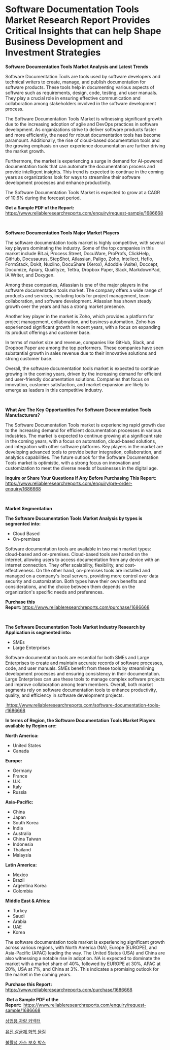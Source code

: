 <p><h1>Software Documentation Tools Market Research Report Provides Critical Insights that can help Shape Business Development and Investment Strategies</h1></p><p><strong>Software Documentation Tools Market Analysis and Latest Trends</strong></p>
<p><p>Software Documentation Tools are tools used by software developers and technical writers to create, manage, and publish documentation for software products. These tools help in documenting various aspects of software such as requirements, design, code, testing, and user manuals. They play a crucial role in ensuring effective communication and collaboration among stakeholders involved in the software development process.</p><p>The Software Documentation Tools Market is witnessing significant growth due to the increasing adoption of agile and DevOps practices in software development. As organizations strive to deliver software products faster and more efficiently, the need for robust documentation tools has become paramount. Additionally, the rise of cloud-based documentation tools and the growing emphasis on user experience documentation are further driving the market growth.</p><p>Furthermore, the market is experiencing a surge in demand for AI-powered documentation tools that can automate the documentation process and provide intelligent insights. This trend is expected to continue in the coming years as organizations look for ways to streamline their software development processes and enhance productivity.</p><p>The Software Documentation Tools Market is expected to grow at a CAGR of 10.6% during the forecast period.</p></p>
<p><strong>Get a Sample PDF of the Report:&nbsp;</strong> <a href="https://www.reliableresearchreports.com/enquiry/request-sample/1686668">https://www.reliableresearchreports.com/enquiry/request-sample/1686668</a></p>
<p>&nbsp;</p>
<p><strong>Software Documentation Tools Major Market Players</strong></p>
<p><p>The software documentation tools market is highly competitive, with several key players dominating the industry. Some of the top companies in this market include Bit.ai, Process Street, DocuWare, ProProfs, ClickHelp, GitHub, Docusaurus, StepShot, Atlassian, Paligo, Zoho, Intellect, Heflo, FormStack, Dokit, Nuclino, DocuShare (Xerox), Adoddle (Asite), Doccept, Documize, Apiary, Qualityze, Tettra, Dropbox Paper, Slack, MarkdownPad, iA Writer, and Doxygen.</p><p>Among these companies, Atlassian is one of the major players in the software documentation tools market. The company offers a wide range of products and services, including tools for project management, team collaboration, and software development. Atlassian has shown steady growth over the years and has a strong market presence.</p><p>Another key player in the market is Zoho, which provides a platform for project management, collaboration, and business automation. Zoho has experienced significant growth in recent years, with a focus on expanding its product offerings and customer base.</p><p>In terms of market size and revenue, companies like GitHub, Slack, and Dropbox Paper are among the top performers. These companies have seen substantial growth in sales revenue due to their innovative solutions and strong customer base.</p><p>Overall, the software documentation tools market is expected to continue growing in the coming years, driven by the increasing demand for efficient and user-friendly documentation solutions. Companies that focus on innovation, customer satisfaction, and market expansion are likely to emerge as leaders in this competitive industry.</p></p>
<p>&nbsp;</p>
<p><strong>What Are The Key Opportunities For Software Documentation Tools Manufacturers?</strong></p>
<p><p>The Software Documentation Tools market is experiencing rapid growth due to the increasing demand for efficient documentation processes in various industries. The market is expected to continue growing at a significant rate in the coming years, with a focus on automation, cloud-based solutions, and integration with other software platforms. Key players in the market are developing advanced tools to provide better integration, collaboration, and analytics capabilities. The future outlook for the Software Documentation Tools market is optimistic, with a strong focus on innovation and customization to meet the diverse needs of businesses in the digital age.</p></p>
<p><strong>Inquire or Share Your Questions If Any Before Purchasing This Report:</strong> <a href="https://www.reliableresearchreports.com/enquiry/pre-order-enquiry/1686668">https://www.reliableresearchreports.com/enquiry/pre-order-enquiry/1686668</a></p>
<p>&nbsp;</p>
<p><strong>Market Segmentation</strong></p>
<p><strong>The Software Documentation Tools Market Analysis by types is segmented into:</strong></p>
<p><ul><li>Cloud Based</li><li>On-premises</li></ul></p>
<p><p>Software documentation tools are available in two main market types: cloud-based and on-premises. Cloud-based tools are hosted on the internet, allowing users to access documentation from any device with an internet connection. They offer scalability, flexibility, and cost-effectiveness. On the other hand, on-premises tools are installed and managed on a company's local servers, providing more control over data security and customization. Both types have their own benefits and considerations, and the choice between them depends on the organization's specific needs and preferences.</p></p>
<p><strong>Purchase this Report:&nbsp;</strong><a href="https://www.reliableresearchreports.com/purchase/1686668">https://www.reliableresearchreports.com/purchase/1686668</a></p>
<p>&nbsp;</p>
<p><strong>The Software Documentation Tools Market Industry Research by Application is segmented into:</strong></p>
<p><ul><li>SMEs</li><li>Large Enterprises</li></ul></p>
<p><p>Software documentation tools are essential for both SMEs and Large Enterprises to create and maintain accurate records of software processes, code, and user manuals. SMEs benefit from these tools by streamlining development processes and ensuring consistency in their documentation. Large Enterprises can use these tools to manage complex software projects and improve collaboration among team members. Overall, both market segments rely on software documentation tools to enhance productivity, quality, and efficiency in software development projects.</p></p>
<p><a href="https://www.reliableresearchreports.com/software-documentation-tools-r1686668">&nbsp;https://www.reliableresearchreports.com/software-documentation-tools-r1686668</a></p>
<p><strong>In terms of Region, the Software Documentation Tools Market Players available by Region are:</strong></p>
<p>
    <p> <strong> North America: </strong>
        <ul>
            <li>United States</li>
            <li>Canada</li>
        </ul>
        </p> 
    <p> <strong> Europe: </strong>
        <ul>
            <li>Germany</li>
            <li>France</li>
            <li>U.K.</li>
            <li>Italy</li>
            <li>Russia</li>
        </ul>
        </p> 
    <p> <strong> Asia-Pacific: </strong>
        <ul>
            <li>China</li>
            <li>Japan</li>
            <li>South Korea</li>
            <li>India</li>
            <li>Australia</li>
            <li>China Taiwan</li>
            <li>Indonesia</li>
            <li>Thailand</li>
            <li>Malaysia</li>
        </ul>
        </p> 
    <p> <strong> Latin America: </strong>
        <ul>
            <li>Mexico</li>
            <li>Brazil</li>
            <li>Argentina Korea</li>
            <li>Colombia</li>
        </ul>
        </p> 
    <p> <strong> Middle East & Africa: </strong>
        <ul>
            <li>Turkey</li>
            <li>Saudi</li>
            <li>Arabia</li>
            <li>UAE</li>
            <li>Korea</li>
        </ul>
    </p>
    </p>
<p><p>The software documentation tools market is experiencing significant growth across various regions, with North America (NA), Europe (EUROPE), and Asia-Pacific (APAC) leading the way. The United States (USA) and China are also witnessing a notable rise in adoption. NA is expected to dominate the market with a market share of 40%, followed by EUROPE at 30%, APAC at 20%, USA at 7%, and China at 3%. This indicates a promising outlook for the market in the coming years.</p></p>
<p><strong>Purchase this Report: </strong><a href="https://www.reliableresearchreports.com/purchase/1686668">https://www.reliableresearchreports.com/purchase/1686668</a></p>
<p>&nbsp;<strong>Get a Sample PDF of the Report:&nbsp;&nbsp;</strong><a href="https://www.reliableresearchreports.com/enquiry/request-sample/1686668">https://www.reliableresearchreports.com/enquiry/request-sample/1686668</a></p>
<p><strong></strong></p>
<p><p><a href="https://medium.com/@randyhuel1979/%EC%83%81%EC%9A%A9%EC%B0%A8-%EC%97%B0%EA%B2%B0%EA%B8%B0-%EC%8B%9C%EC%9E%A5-%EA%B7%9C%EB%AA%A8%EB%8A%94-%EA%B8%80%EB%A1%9C%EB%B2%8C-%EC%82%B0%EC%97%85%EC%97%90%EC%84%9C-%EC%B5%9C%EC%A0%81%EC%9D%98-%EB%A7%88%EC%BC%80%ED%8C%85-%EC%B1%84%EB%84%90%EC%9D%84-%EB%82%98%ED%83%80%EB%83%85%EB%8B%88%EB%8B%A4-d244ebf43d97">상업용 차량 커넥터</a></p><p><a href="https://github.com/durgin521/Market-Research-Report-List-1/blob/main/5738189106089.md">유전 살균제 화학 물질</a></p><p><a href="https://medium.com/@douglasvasquez626/%EC%9D%B4%EB%84%88%ED%8A%B8-%EA%B0%80%EC%8A%A4-%EB%B3%B4%ED%98%B8-%EC%83%81%EC%9E%90-%EC%8B%9C%EC%9E%A5%EC%9D%80-%EC%8B%9C%EC%9E%A5-%EC%A0%90%EC%9C%A0%EC%9C%A8-%ED%81%AC%EA%B8%B0-%EB%B0%8F-2031%EB%85%84%EA%B9%8C%EC%A7%80%EC%9D%98-%EC%98%88%EC%83%81-%EC%98%88%EC%B8%A1%EC%97%90-%EC%B4%88%EC%A0%90%EC%9D%84-%EB%A7%9E%EC%B6%A5%EB%8B%88%EB%8B%A4-1037a25f1197">불활성 가스 보호 박스</a></p></p>